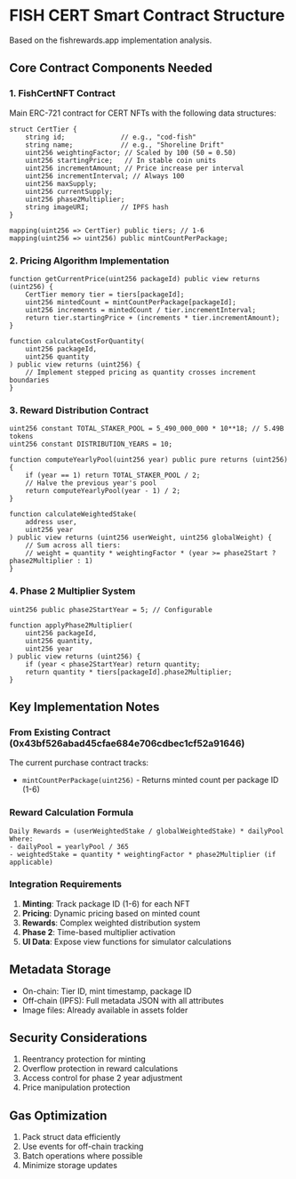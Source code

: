 # FISH CERT Smart Contract Structure

Based on the fishrewards.app implementation analysis.

## Core Contract Components Needed

### 1. FishCertNFT Contract
Main ERC-721 contract for CERT NFTs with the following data structures:

```solidity
struct CertTier {
    string id;              // e.g., "cod-fish"
    string name;            // e.g., "Shoreline Drift"
    uint256 weightingFactor; // Scaled by 100 (50 = 0.50)
    uint256 startingPrice;   // In stable coin units
    uint256 incrementAmount; // Price increase per interval
    uint256 incrementInterval; // Always 100
    uint256 maxSupply;
    uint256 currentSupply;
    uint256 phase2Multiplier;
    string imageURI;        // IPFS hash
}

mapping(uint256 => CertTier) public tiers; // 1-6
mapping(uint256 => uint256) public mintCountPerPackage;
```

### 2. Pricing Algorithm Implementation
```solidity
function getCurrentPrice(uint256 packageId) public view returns (uint256) {
    CertTier memory tier = tiers[packageId];
    uint256 mintedCount = mintCountPerPackage[packageId];
    uint256 increments = mintedCount / tier.incrementInterval;
    return tier.startingPrice + (increments * tier.incrementAmount);
}

function calculateCostForQuantity(
    uint256 packageId, 
    uint256 quantity
) public view returns (uint256) {
    // Implement stepped pricing as quantity crosses increment boundaries
}
```

### 3. Reward Distribution Contract
```solidity
uint256 constant TOTAL_STAKER_POOL = 5_490_000_000 * 10**18; // 5.49B tokens
uint256 constant DISTRIBUTION_YEARS = 10;

function computeYearlyPool(uint256 year) public pure returns (uint256) {
    if (year == 1) return TOTAL_STAKER_POOL / 2;
    // Halve the previous year's pool
    return computeYearlyPool(year - 1) / 2;
}

function calculateWeightedStake(
    address user,
    uint256 year
) public view returns (uint256 userWeight, uint256 globalWeight) {
    // Sum across all tiers:
    // weight = quantity * weightingFactor * (year >= phase2Start ? phase2Multiplier : 1)
}
```

### 4. Phase 2 Multiplier System
```solidity
uint256 public phase2StartYear = 5; // Configurable

function applyPhase2Multiplier(
    uint256 packageId,
    uint256 quantity,
    uint256 year
) public view returns (uint256) {
    if (year < phase2StartYear) return quantity;
    return quantity * tiers[packageId].phase2Multiplier;
}
```

## Key Implementation Notes

### From Existing Contract (0x43bf526abad45cfae684e706cdbec1cf52a91646)
The current purchase contract tracks:
- `mintCountPerPackage(uint256)` - Returns minted count per package ID (1-6)

### Reward Calculation Formula
```
Daily Rewards = (userWeightedStake / globalWeightedStake) * dailyPool
Where:
- dailyPool = yearlyPool / 365
- weightedStake = quantity * weightingFactor * phase2Multiplier (if applicable)
```

### Integration Requirements
1. **Minting**: Track package ID (1-6) for each NFT
2. **Pricing**: Dynamic pricing based on minted count
3. **Rewards**: Complex weighted distribution system
4. **Phase 2**: Time-based multiplier activation
5. **UI Data**: Expose view functions for simulator calculations

## Metadata Storage
- On-chain: Tier ID, mint timestamp, package ID
- Off-chain (IPFS): Full metadata JSON with all attributes
- Image files: Already available in assets folder

## Security Considerations
1. Reentrancy protection for minting
2. Overflow protection in reward calculations
3. Access control for phase 2 year adjustment
4. Price manipulation protection

## Gas Optimization
1. Pack struct data efficiently
2. Use events for off-chain tracking
3. Batch operations where possible
4. Minimize storage updates